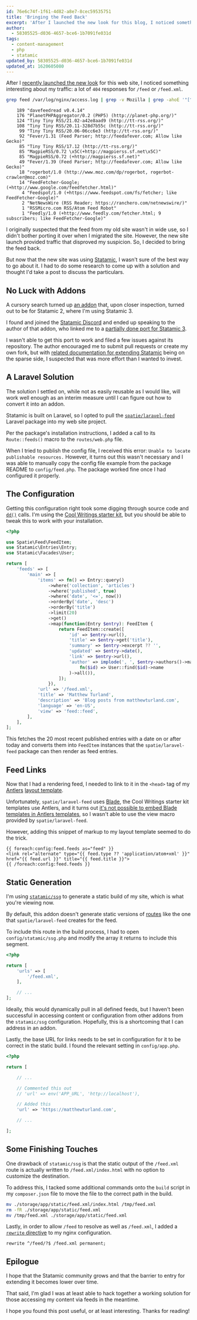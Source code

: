 ```yaml
---
id: 76e6c74f-1f61-4d82-a8e7-8cec59535751
title: 'Bringing the Feed Back'
excerpt: 'After I launched the new look for this blog, I noticed something interesting about my traffic.'
author:
  - 58305525-d036-4657-bce6-1b7091fe031d
tags:
  - content-management
  - php
  - statamic
updated_by: 58305525-d036-4657-bce6-1b7091fe031d
updated_at: 1620605080
---
```

After I [recently launched the new look](/2021/04/29/a-new-look/) for this web site, I noticed something interesting about my traffic: a lot of `404` responses for `/feed` or `/feed.xml`.

```bash
grep feed /var/log/nginx/access.log | grep -v Mozilla | grep -ahoE '"[^"]+"$' | sort | uniq -c | sort -nr
```

```none
    189 "davefeedread v0.4.14"
    176 "PlanetPHPAggregator/0.2 (PHP5) (http://planet-php.org/)"
    124 "Tiny Tiny RSS/21.02-a42e8aad9 (http://tt-rss.org/)"
    108 "Tiny Tiny RSS/20.11-328d7b55c (http://tt-rss.org/)"
     99 "Tiny Tiny RSS/20.06-06cc6e3 (http://tt-rss.org/)"
     92 "Fever/1.31 (Feed Parser; http://feedafever.com; Allow like Gecko)"
     85 "Tiny Tiny RSS/17.12 (http://tt-rss.org/)"
     85 "MagpieRSS/0.72 \x5C(+http://magpierss.sf.net\x5C)"
     85 "MagpieRSS/0.72 (+http://magpierss.sf.net)"
     49 "Fever/1.39 (Feed Parser; http://feedafever.com; Allow like Gecko)"
     18 "rogerbot/1.0 (http://www.moz.com/dp/rogerbot, rogerbot-crawler@moz.com)"
     14 "FeedFetcher-Google; (+http://www.google.com/feedfetcher.html)"
      4 "Feedspot/1.0 (+https://www.feedspot.com/fs/fetcher; like FeedFetcher-Google)"
      2 "NetNewsWire (RSS Reader; https://ranchero.com/netnewswire/)"
      1 "RSSMicro.com RSS/Atom Feed Robot"
      1 "Feedly/1.0 (+http://www.feedly.com/fetcher.html; 9 subscribers; like FeedFetcher-Google)"
```

I originally suspected that the feed from my old site wasn't in wide use, so I didn't bother porting it over when I migrated the site. However, the new site launch provided traffic that disproved my suspicion. So, I decided to bring the feed back.

But now that the new site was using [Statamic](https://statamic.dev), I wasn't sure of the best way to go about it. I had to do some research to come up with a solution and thought I'd take a post to discuss the particulars.

## No Luck with Addons

A cursory search turned up [an addon](https://github.com/edalzell/statamic-feed) that, upon closer inspection, turned out to be for Statamic 2, where I'm using Statamic 3.

I found and joined the [Statamic Discord](https://statamic.com/discord) and ended up speaking to the author of that addon, who linked me to a [partially done port for Statamic 3](https://github.com/edalzell/statamic-feeds).

I wasn't able to get this port to work and filed a few issues against its repository. The author encouraged me to submit pull requests or create my own fork, but with [related documentation for extending Statamic](https://statamic.dev/extending) being on the sparse side, I suspected that was more effort than I wanted to invest.

## A Laravel Solution

The solution I settled on, while not as easily reusable as I would like, will work well enough as an interim measure until I can figure out how to convert it into an addon.

Statamic is built on Laravel, so I opted to pull the [`spatie/laravel-feed`](https://github.com/spatie/laravel-feed) Laravel package into my web site project.

Per the package's installation instructions, I added a call to its `Route::feeds()` macro to the `routes/web.php` file.

When I tried to publish the config file, I received this error: `Unable to locate publishable resources.` However, it turns out this wasn't necessary and I was able to manually copy the config file example from the package README to `config/feed.php`. The package worked fine once I had configured it properly.

## The Configuration

Getting this configuration right took some digging through source code and [`dd()`](https://laravel.com/docs/8.x/helpers#method-dd) calls. I'm using the [Cool Writings starter kit](https://github.com/statamic/starter-kit-cool-writings), but you should be able to tweak this to work with your installation.

```php
<?php

use Spatie\Feed\FeedItem;
use Statamic\Entries\Entry;
use Statamic\Facades\User;

return [
    'feeds' => [
        'main' => [
            'items' => fn() => Entry::query()
                ->where('collection', 'articles')
                ->where('published', true)
                ->where('date', '<=', now())
                ->orderBy('date', 'desc')
                ->orderBy('title')
                ->limit(20)
                ->get()
                ->map(function(Entry $entry): FeedItem {
                    return FeedItem::create([
                        'id' => $entry->url(),
                        'title' => $entry->get('title'),
                        'summary' => $entry->excerpt ?? '',
                        'updated' => $entry->date(),
                        'link' => $entry->url(),
                        'author' => implode(', ', $entry->authors()->map(
                            fn($id) => User::find($id)->name
                        )->all()),
                    ]);
                }),
            'url' => '/feed.xml',
            'title' => 'Matthew Turland',
            'description' => 'Blog posts from matthewturland.com',
            'language' => 'en-US',
            'view' => 'feed::feed',
        ],
    ],
];
```

This fetches the 20 most recent published entries with a date on or after today and converts them into `FeedItem` instances that the `spatie/laravel-feed` package can then render as feed entries.

## Feed Links

Now that I had a rendering feed, I needed to link to it in the `<head>` tag of my [Antlers](https://statamic.dev/antlers) [layout template](https://statamic.dev/views#layouts).

Unfortunately, `spatie/laravel-feed` uses [Blade](https://laravel.com/docs/8.x/blade), the Cool Writings starter kit templates use Antlers, and it turns out [it's not possible to embed Blade templates in Antlers templates](https://statamic.com/forum/4208-include-blade-partial-in-antlers-template#reply-16712), so I wasn't able to use the view macro provided by `spatie/laravel-feed`.

However, adding this snippet of markup to my layout template seemed to do the trick.

```markup
{{ foreach:config:feed.feeds as="feed" }}
<link rel="alternate" type="{{ feed.type ?? 'application/atom+xml' }}" href="{{ feed.url }}" title="{{ feed.title }}">
{{ /foreach:config:feed.feeds }}
```

## Static Generation

I'm using [`statamic/ssg`](https://github.com/statamic/ssg) to generate a static build of my site, which is what you're viewing now.

By default, this addon doesn't generate static versions of [routes](
https://github.com/statamic/ssg#routes) like the one that `spatie/laravel-feed` creates for the feed.

To include this route in the build process, I had to open `config/statamic/ssg.php` and modify the array it returns to include this segment.

```php
<?php

return [
	'urls' => [
		'/feed.xml',
	],

	// ...
];
```

Ideally, this would dynamically pull in all defined feeds, but I haven't been successful in accessing content or configuration from other addons from the `statamic/ssg` configuration. Hopefully, this is a shortcoming that I can address in an addon.

Lastly, the base URL for links needs to be set in configuration for it to be correct in the static build. I found the relevant setting in `config/app.php`.

```php
<?php

return [

    // ...

    // Commented this out
    // 'url' => env('APP_URL', 'http://localhost'),

    // Added this
    'url' => 'https://matthewturland.com',

    // ...

];
```

## Some Finishing Touches

One drawback of `statamic/ssg` is that the static output of the `/feed.xml` route is actually written to `/feed.xml/index.html` with no option to customize the destination.

To address this, I tacked some additional commands onto the `build` script in my `composer.json` file to move the file to the correct path in the build.

```bash
mv ./storage/app/static/feed.xml/index.html /tmp/feed.xml
rm -fR ./storage/app/static/feed.xml
mv /tmp/feed.xml ./storage/app/static/feed.xml
```

Lastly, in order to allow `/feed` to resolve as well as `/feed.xml`, I added a [`rewrite` directive](https://www.nginx.com/resources/wiki/start/topics/tutorials/config_pitfalls/#taxing-rewrites) to my nginx configuration.

```
rewrite ^/feed/?$ /feed.xml permanent;
```

## Epilogue

I hope that the Statamic community grows and that the barrier to entry for extending it becomes lower over time.

That said, I'm glad I was at least able to hack together a working solution for those accessing my content via feeds in the meantime. 

I hope you found this post useful, or at least interesting. Thanks for reading!
